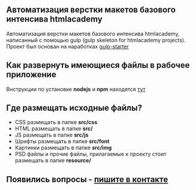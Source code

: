 ## Автоматизация верстки макетов базового интенсива htmlacademy
Автоматизация верстки макетов базового интенсива htmlacademy, написанный с помощью gulp (gulp skeleton for htmlacademy projects). Проект был основан на наработках [gulp-starter](https://github.com/pugofka/gulp-starter)

## Как развернуть имеющиеся файлы в рабочее приложение
Bнструкции по установке **nodejs** и **npm** находятся [тут](http://pugofka.com/blog/technology/the-prepared-starting-package-front-end-development-on-gulp/)

## Где размещать исходные файлы?
* CSS размещать в папке **src/css**
* HTML размещать в папке **src/**
* JS размещать в папке **src/js**
* Шрифты размещать в папке **src/font**
* Картинки размещать в папке **src/img**
* PSD файлы и прочие файлы, прилагаемые к проекту стоит размещать в папке **resource/**

## Появились вопросы - [пишите в контакте](https://vk.com/maxim.durnov)
